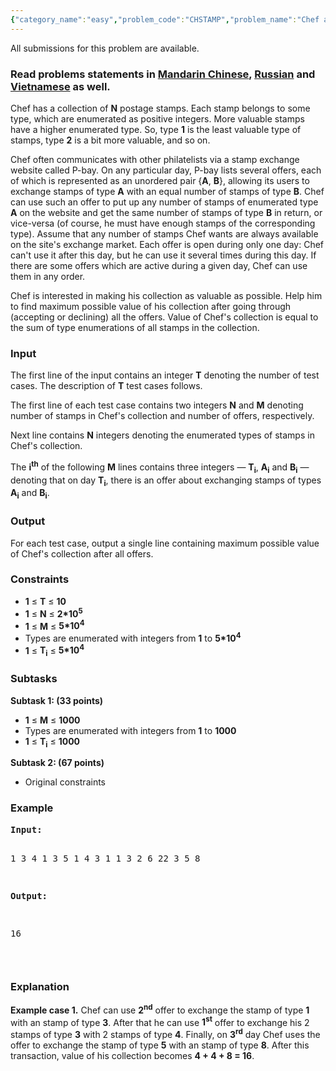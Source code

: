 ```yaml
---
{"category_name":"easy","problem_code":"CHSTAMP","problem_name":"Chef and collection of stamps","languages_supported":{"0":"ADA","1":"ASM","2":"BASH","3":"BF","4":"C","5":"C99 strict","6":"CAML","7":"CLOJ","8":"CLPS","9":"CPP 4.3.2","10":"CPP 4.9.2","11":"CPP14","12":"CS2","13":"D","14":"ERL","15":"FORT","16":"FS","17":"GO","18":"HASK","19":"ICK","20":"ICON","21":"JAVA","22":"JS","23":"LISP clisp","24":"LISP sbcl","25":"LUA","26":"NEM","27":"NICE","28":"NODEJS","29":"PAS fpc","30":"PAS gpc","31":"PERL","32":"PERL6","33":"PHP","34":"PIKE","35":"PRLG","36":"PYPY","37":"PYTH","38":"PYTH 3.4","39":"RUBY","40":"SCALA","41":"SCM chicken","42":"SCM guile","43":"SCM qobi","44":"ST","45":"TCL","46":"TEXT","47":"WSPC"},"max_timelimit":2,"source_sizelimit":50000,"problem_author":"eartemov","problem_tester":"iscsi","date_added":"28-07-2015","tags":{"0":"connected","1":"eartemov","2":"easy","3":"graph","4":"nov15"},"editorial_url":"http://discuss.codechef.com/problems/CHSTAMP","time":{"view_start_date":1447666200,"submit_start_date":1447666200,"visible_start_date":1447666200,"end_date":1735669800},"layout":"problem"}
---
```

<span class="solution-visible-txt">All submissions for this problem are available.</span><h3> Read problems statements in <a target="_blank" href="http://www.codechef.com/download/translated/NOV15/mandarin/CHSTAMP.pdf">Mandarin Chinese</a>, <a target="_blank" href="http://www.codechef.com/download/translated/NOV15/russian/CHSTAMP.pdf">Russian</a> and <a target="_blank" href="http://www.codechef.com/download/translated/NOV15/vietnamese/CHSTAMP.pdf">Vietnamese</a> as well.</h3>
<p>Chef has a collection of <b>N</b> postage stamps. Each stamp belongs to some type, which are enumerated as positive integers. More valuable stamps have a higher enumerated type. So, type <b>1</b> is the least valuable type of stamps, type <b>2</b> is a bit more valuable, and so on.</p>
<p>Chef often communicates with other philatelists via a stamp exchange website called P-bay. On any particular day, P-bay lists several offers, each of which is represented as an unordered pair {<b>A</b>, <b>B</b>}, allowing its users to exchange stamps of type <b>A</b> with an equal number of stamps of type <b>B</b>. Chef can use such an offer to put up any number of stamps of enumerated type <b>A</b> on the website and get the same number of stamps of type <b>B</b> in return, or vice-versa (of course, he must have enough stamps of the corresponding type). Assume that any number of stamps Chef wants are always available on the site's exchange market. Each offer is open during only one day: Chef can't use it after this day, but he can use it several times during this day. If there are some offers which are active during a given day, Chef can use them in any order.</p>
<p>Chef is interested in making his collection as valuable as possible. Help him to find maximum possible value of his collection after going through (accepting or declining) all the offers. Value of Chef's collection is equal to the sum of type enumerations of all stamps in the collection.</p>
<h3>Input</h3>
<p>The first line of the input contains an integer <b>T</b> denoting the number of test cases. The  description of <b>T</b> test cases follows.</p>
<p>The first line of each test case contains two integers <b>N</b> and <b>M</b> denoting number of stamps in Chef's collection and number of offers, respectively.</p>
<p>Next line contains <b>N</b> integers denoting the enumerated types of stamps in Chef's collection.</p>
<p>The <b>i<sup>th</sup></b> of the following <b>M</b> lines contains three integers — <b>T<sub>i</sub></b>, <b>A<sub>i</sub></b> and <b>B<sub>i</sub></b> — denoting that on day <b>T<sub>i</sub></b>, there is an offer about exchanging stamps of types <b>A<sub>i</sub></b> and <b>B<sub>i</sub></b>.</p>
<h3>Output</h3>
<p>For each test case, output a single line containing maximum possible value of Chef's collection after all offers.</p>
<h3>Constraints</h3>
<ul>
<li><b>1</b> ≤ <b>T</b> ≤ <b>10</b></li>
<li><b>1</b> ≤ <b>N</b> ≤ <b>2*10<sup>5</sup></b></li>
<li><b>1</b> ≤ <b>M</b> ≤ <b>5*10<sup>4</sup></b></li>
<li>Types are enumerated with integers from <b>1</b> to <b>5*10<sup>4</sup></b></li>
<li><b>1</b> ≤ <b>T<sub>i</sub></b> ≤ <b>5*10<sup>4</sup></b></li>
</ul>
<h3>Subtasks</h3>
<p><b>Subtask 1: (33 points)</b></p>
<ul>
<li><b>1</b> ≤ <b>M</b> ≤ <b>1000</b></li>
<li>Types are enumerated with integers from <b>1</b> to <b>1000</b></li>
<li><b>1</b> ≤ <b>T<sub>i</sub></b> ≤ <b>1000</b></li>
</ul>

<p><b>Subtask 2: (67 points)</b></p>
<ul>
<li>Original constraints</li>
</ul>
<h3>Example</h3>
<pre><b>Input:</b>

1
3 4
1 3 5
1 4 3
1 1 3
2 6 22
3 5 8

<b>Output:</b>

16

</pre><h3>Explanation</h3>
<p><b>Example case 1.</b> Chef can use <b>2<sup>nd</sup></b> offer to exchange the stamp of type <b>1</b> with an stamp of type <b>3</b>. After that he can use <b>1<sup>st</sup></b> offer to exchange his 2 stamps of type <b>3</b> with 2 stamps of type <b>4</b>. Finally, on <b>3<sup>rd</sup></b> day Chef uses the offer to exchange the stamp of type <b>5</b> with an stamp of type <b>8</b>. After this transaction, value of his collection becomes <b>4 + 4 + 8 = 16</b>.</p>
